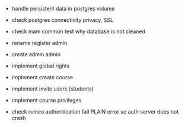 
- handle persistent data in postgres volume
- check postgres connectivity privacy, SSL
- check mam common test why database is not cleaned

- rename register admin
- create admin admin
- implement global rights
- implement create course
- implement invite users (students)
- implement course privileges
- check romeo authentication fail PLAIN error so auth server does not crash

